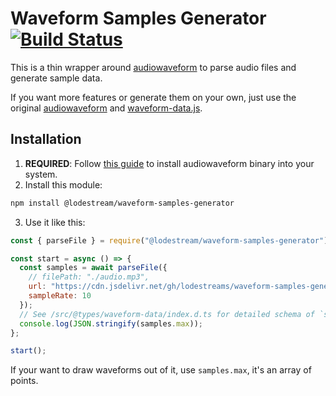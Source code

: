 # Waveform Samples Generator [![Build Status](https://travis-ci.org/lodestreams/waveform-samples-generator.svg?branch=master)](https://travis-ci.org/lodestreams/waveform-samples-generator)

This is a thin wrapper around [audiowaveform](https://github.com/bbc/audiowaveform) to parse audio files and generate sample data.

If you want more features or generate them on your own, just use the original [audiowaveform](https://github.com/bbc/audiowaveform) and [waveform-data.js](https://github.com/bbc/waveform-data.js).

## Installation

1. **REQUIRED**: Follow [this guide](https://github.com/bbc/audiowaveform#installation) to install audiowaveform binary into your system.
2. Install this module:

  ```bash
  npm install @lodestream/waveform-samples-generator
  ```

3. Use it like this:

  ```js
  const { parseFile } = require("@lodestream/waveform-samples-generator");

  const start = async () => {
    const samples = await parseFile({ 
      // filePath: "./audio.mp3",
      url: "https://cdn.jsdelivr.net/gh/lodestreams/waveform-samples-generator@master/docs/1min.mp3"
      sampleRate: 10
    });
    // See /src/@types/waveform-data/index.d.ts for detailed schema of `samples`
    console.log(JSON.stringify(samples.max));
  };

  start();
  ```

  If your want to draw waveforms out of it, use `samples.max`, it's an array of points.
